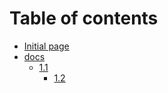 # Table of contents

* [Initial page](README.md)
* [docs](1/README.md)
  * [1.1](1/1.1/README.md)
    * [1.2](1/1.1/1.2.md)


